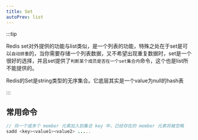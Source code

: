 ```yaml
---
title: Set
autoPrev: list
---
```


:::tip

Redis set对外提供的功能与list类似，是一个列表的功能，特殊之处在于set是可以`自动排重`的，当你需要存储一个列表数据，又不希望出现重复数据时，set是一个很好的选择，并且set提供了`判断某个成员是否在一个set集合内`命令，这个也是list所不能提供的。

Redis的Set是string类型的无序集合。它底层其实是一个value为null的hash表

:::

## 常用命令
```java
// 将一个或多个 member 元素加入到集合 key 中，已经存在的 member 元素将被忽略
sadd <key><value1><value2> ..... 
```
